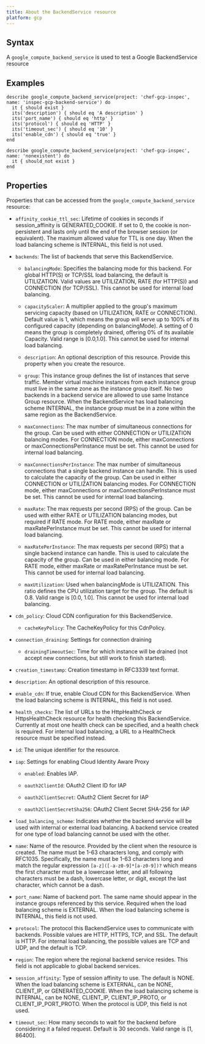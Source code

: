 ```yaml
---
title: About the BackendService resource
platform: gcp
---
```



## Syntax
A `google_compute_backend_service` is used to test a Google BackendService resource

## Examples
```
describe google_compute_backend_service(project: 'chef-gcp-inspec', name: 'inspec-gcp-backend-service') do
  it { should exist }
  its('description') { should eq 'A description' }
  its('port_name') { should eq 'http' }
  its('protocol') { should eq 'HTTP' }
  its('timeout_sec') { should eq '10' }
  its('enable_cdn') { should eq 'true' }
end

describe google_compute_backend_service(project: 'chef-gcp-inspec', name: 'nonexistent') do
  it { should_not exist }
end
```

## Properties
Properties that can be accessed from the `google_compute_backend_service` resource:

  * `affinity_cookie_ttl_sec`: Lifetime of cookies in seconds if session_affinity is GENERATED_COOKIE. If set to 0, the cookie is non-persistent and lasts only until the end of the browser session (or equivalent). The maximum allowed value for TTL is one day.  When the load balancing scheme is INTERNAL, this field is not used.

  * `backends`: The list of backends that serve this BackendService.

    * `balancingMode`: Specifies the balancing mode for this backend.  For global HTTP(S) or TCP/SSL load balancing, the default is UTILIZATION. Valid values are UTILIZATION, RATE (for HTTP(S)) and CONNECTION (for TCP/SSL).  This cannot be used for internal load balancing.

    * `capacityScaler`: A multiplier applied to the group's maximum servicing capacity (based on UTILIZATION, RATE or CONNECTION).  Default value is 1, which means the group will serve up to 100% of its configured capacity (depending on balancingMode). A setting of 0 means the group is completely drained, offering 0% of its available Capacity. Valid range is [0.0,1.0].  This cannot be used for internal load balancing.

    * `description`: An optional description of this resource. Provide this property when you create the resource.

    * `group`: This instance group defines the list of instances that serve traffic. Member virtual machine instances from each instance group must live in the same zone as the instance group itself.  No two backends in a backend service are allowed to use same Instance Group resource.  When the BackendService has load balancing scheme INTERNAL, the instance group must be in a zone within the same region as the BackendService.

    * `maxConnections`: The max number of simultaneous connections for the group. Can be used with either CONNECTION or UTILIZATION balancing modes.  For CONNECTION mode, either maxConnections or maxConnectionsPerInstance must be set.  This cannot be used for internal load balancing.

    * `maxConnectionsPerInstance`: The max number of simultaneous connections that a single backend instance can handle. This is used to calculate the capacity of the group. Can be used in either CONNECTION or UTILIZATION balancing modes.  For CONNECTION mode, either maxConnections or maxConnectionsPerInstance must be set.  This cannot be used for internal load balancing.

    * `maxRate`: The max requests per second (RPS) of the group.  Can be used with either RATE or UTILIZATION balancing modes, but required if RATE mode. For RATE mode, either maxRate or maxRatePerInstance must be set.  This cannot be used for internal load balancing.

    * `maxRatePerInstance`: The max requests per second (RPS) that a single backend instance can handle. This is used to calculate the capacity of the group. Can be used in either balancing mode. For RATE mode, either maxRate or maxRatePerInstance must be set.  This cannot be used for internal load balancing.

    * `maxUtilization`: Used when balancingMode is UTILIZATION. This ratio defines the CPU utilization target for the group. The default is 0.8. Valid range is [0.0, 1.0].  This cannot be used for internal load balancing.

  * `cdn_policy`: Cloud CDN configuration for this BackendService.

    * `cacheKeyPolicy`: The CacheKeyPolicy for this CdnPolicy.

  * `connection_draining`: Settings for connection draining

    * `drainingTimeoutSec`: Time for which instance will be drained (not accept new connections, but still work to finish started).

  * `creation_timestamp`: Creation timestamp in RFC3339 text format.

  * `description`: An optional description of this resource.

  * `enable_cdn`: If true, enable Cloud CDN for this BackendService.  When the load balancing scheme is INTERNAL, this field is not used.

  * `health_checks`: The list of URLs to the HttpHealthCheck or HttpsHealthCheck resource for health checking this BackendService. Currently at most one health check can be specified, and a health check is required.  For internal load balancing, a URL to a HealthCheck resource must be specified instead.

  * `id`: The unique identifier for the resource.

  * `iap`: Settings for enabling Cloud Identity Aware Proxy

    * `enabled`: Enables IAP.

    * `oauth2ClientId`: OAuth2 Client ID for IAP

    * `oauth2ClientSecret`: OAuth2 Client Secret for IAP

    * `oauth2ClientSecretSha256`: OAuth2 Client Secret SHA-256 for IAP

  * `load_balancing_scheme`: Indicates whether the backend service will be used with internal or external load balancing. A backend service created for one type of load balancing cannot be used with the other.

  * `name`: Name of the resource. Provided by the client when the resource is created. The name must be 1-63 characters long, and comply with RFC1035. Specifically, the name must be 1-63 characters long and match the regular expression `[a-z]([-a-z0-9]*[a-z0-9])?` which means the first character must be a lowercase letter, and all following characters must be a dash, lowercase letter, or digit, except the last character, which cannot be a dash.

  * `port_name`: Name of backend port. The same name should appear in the instance groups referenced by this service. Required when the load balancing scheme is EXTERNAL.  When the load balancing scheme is INTERNAL, this field is not used.

  * `protocol`: The protocol this BackendService uses to communicate with backends. Possible values are HTTP, HTTPS, TCP, and SSL. The default is HTTP.  For internal load balancing, the possible values are TCP and UDP, and the default is TCP.

  * `region`: The region where the regional backend service resides. This field is not applicable to global backend services.

  * `session_affinity`: Type of session affinity to use. The default is NONE.  When the load balancing scheme is EXTERNAL, can be NONE, CLIENT_IP, or GENERATED_COOKIE.  When the load balancing scheme is INTERNAL, can be NONE, CLIENT_IP, CLIENT_IP_PROTO, or CLIENT_IP_PORT_PROTO.  When the protocol is UDP, this field is not used.

  * `timeout_sec`: How many seconds to wait for the backend before considering it a failed request. Default is 30 seconds. Valid range is [1, 86400].
